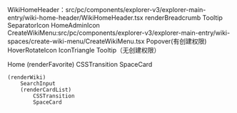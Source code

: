 <!-- 1.0旧版本 -->
<!-- src/pc/components/explorer-v3/explorer-main-entry/wiki-spaces/WikiSpaceContainer.tsx -->

WikiHomeHeader：src/pc/components/explorer-v3/explorer-main-entry/wiki-home-header/WikiHomeHeader.tsx
renderBreadcrumb
Tooltip
SeparatorIcon
HomeAdminIcon
CreateWikiMenu:src/pc/components/explorer-v3/explorer-main-entry/wiki-spaces/create-wiki-menu/CreateWikiMenu.tsx
Popover(有创建权限)
HoverRotateIcon
IconTriangle
Tooltip（无创建权限）

Home
(renderFavorite)
CSSTransition
SpaceCard

    (renderWiki)
        SearchInput
        (renderCardList)
            CSSTransition
            SpaceCard


